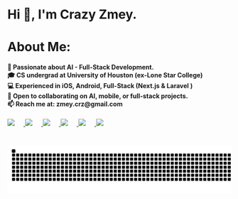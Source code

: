 <h1 align="left">Hi 👋, I'm Crazy Zmey.</h1>

<h1 align="left">About Me:</h1>
<h4 align="left">👀 Passionate about AI - Full-Stack Development.  <br>🎓 CS undergrad at University of Houston (ex-Lone Star College)  <br>💻 Experienced in iOS, Android, Full-Stack (Next.js & Laravel )  <br>💞️ Open to collaborating on AI, mobile, or full-stack projects. <br>📫 Reach me at: zmey.crz@gmail.com</h4>

<div align="left">
  <a href="https://www.zmey.xyz" target="_blank">
    <img src="https://img.shields.io/badge/-Portfolio-0078D4?style=for-the-badge&logo=internet-explorer&logoColor=white&logoWidth=40" height="50" style="margin-right: 20px;" />
  </a>
  <a href="https://www.linkedin.com/in/crazy-zmey/" target="_blank">
    <img src="https://img.shields.io/badge/-LinkedIn-0077B5?style=for-the-badge&logo=linkedin&logoColor=white&logoWidth=40" height="50" style="margin-right: 20px;" />
  </a>
  <a href="https://t.me/crazy_zmey" target="_blank">
    <img src="https://img.shields.io/badge/-Telegram-26A5E4?style=for-the-badge&logo=telegram&logoColor=white&logoWidth=40" height="50" style="margin-right: 20px;" />
  </a>
  <a href="https://discord.com/users/1327355412189810779" target="_blank">
    <img src="https://img.shields.io/badge/-Discord-7289DA?style=for-the-badge&logo=discord&logoColor=white&logoWidth=40" height="50" style="margin-right: 20px;" />
  </a>
  <a href="https://wa.me/380771722754" target="_blank">
    <img src="https://img.shields.io/badge/-WhatsApp-25D366?style=for-the-badge&logo=whatsapp&logoColor=white&logoWidth=40" height="50" style="margin-right: 20px;" />
  </a>
  <a href="mailto:zmey.crz@gmail.com" target="_blank">
    <img src="https://img.shields.io/badge/-Gmail-D14836?style=for-the-badge&logo=gmail&logoColor=white&logoWidth=40" height="50" />
  </a>
</div>

###

<br clear="both">

<img src="https://raw.githubusercontent.com/crazy-zmey/crazy-zmey/1f9d21d30ac078139105a908dc5ffa7b98e40bf5/snake.svg" alt="Snake animation" />
